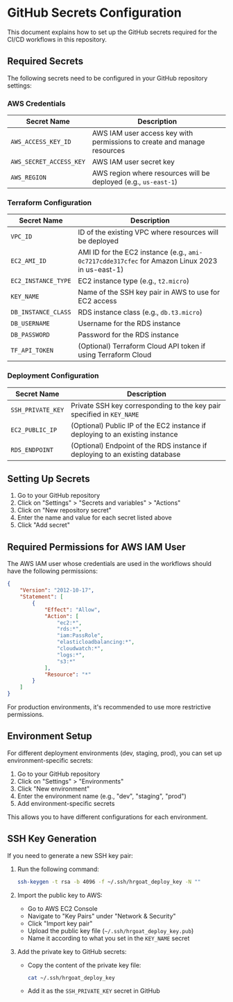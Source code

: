 # GitHub Secrets Configuration

This document explains how to set up the GitHub secrets required for the CI/CD workflows in this repository.

## Required Secrets

The following secrets need to be configured in your GitHub repository settings:

### AWS Credentials

| Secret Name | Description |
|-------------|-------------|
| `AWS_ACCESS_KEY_ID` | AWS IAM user access key with permissions to create and manage resources |
| `AWS_SECRET_ACCESS_KEY` | AWS IAM user secret key |
| `AWS_REGION` | AWS region where resources will be deployed (e.g., `us-east-1`) |

### Terraform Configuration

| Secret Name | Description |
|-------------|-------------|
| `VPC_ID` | ID of the existing VPC where resources will be deployed |
| `EC2_AMI_ID` | AMI ID for the EC2 instance (e.g., `ami-0c7217cdde317cfec` for Amazon Linux 2023 in us-east-1) |
| `EC2_INSTANCE_TYPE` | EC2 instance type (e.g., `t2.micro`) |
| `KEY_NAME` | Name of the SSH key pair in AWS to use for EC2 access |
| `DB_INSTANCE_CLASS` | RDS instance class (e.g., `db.t3.micro`) |
| `DB_USERNAME` | Username for the RDS instance |
| `DB_PASSWORD` | Password for the RDS instance |
| `TF_API_TOKEN` | (Optional) Terraform Cloud API token if using Terraform Cloud |

### Deployment Configuration

| Secret Name | Description |
|-------------|-------------|
| `SSH_PRIVATE_KEY` | Private SSH key corresponding to the key pair specified in `KEY_NAME` |
| `EC2_PUBLIC_IP` | (Optional) Public IP of the EC2 instance if deploying to an existing instance |
| `RDS_ENDPOINT` | (Optional) Endpoint of the RDS instance if deploying to an existing database |

## Setting Up Secrets

1. Go to your GitHub repository
2. Click on "Settings" > "Secrets and variables" > "Actions"
3. Click on "New repository secret"
4. Enter the name and value for each secret listed above
5. Click "Add secret"

## Required Permissions for AWS IAM User

The AWS IAM user whose credentials are used in the workflows should have the following permissions:

```json
{
    "Version": "2012-10-17",
    "Statement": [
        {
            "Effect": "Allow",
            "Action": [
                "ec2:*",
                "rds:*",
                "iam:PassRole",
                "elasticloadbalancing:*",
                "cloudwatch:*",
                "logs:*",
                "s3:*"
            ],
            "Resource": "*"
        }
    ]
}
```

For production environments, it's recommended to use more restrictive permissions.

## Environment Setup

For different deployment environments (dev, staging, prod), you can set up environment-specific secrets:

1. Go to your GitHub repository
2. Click on "Settings" > "Environments"
3. Click "New environment"
4. Enter the environment name (e.g., "dev", "staging", "prod")
5. Add environment-specific secrets

This allows you to have different configurations for each environment.

## SSH Key Generation

If you need to generate a new SSH key pair:

1. Run the following command:
   ```bash
   ssh-keygen -t rsa -b 4096 -f ~/.ssh/hrgoat_deploy_key -N ""
   ```

2. Import the public key to AWS:
   - Go to AWS EC2 Console
   - Navigate to "Key Pairs" under "Network & Security"
   - Click "Import key pair"
   - Upload the public key file (`~/.ssh/hrgoat_deploy_key.pub`)
   - Name it according to what you set in the `KEY_NAME` secret

3. Add the private key to GitHub secrets:
   - Copy the content of the private key file:
     ```bash
     cat ~/.ssh/hrgoat_deploy_key
     ```
   - Add it as the `SSH_PRIVATE_KEY` secret in GitHub 